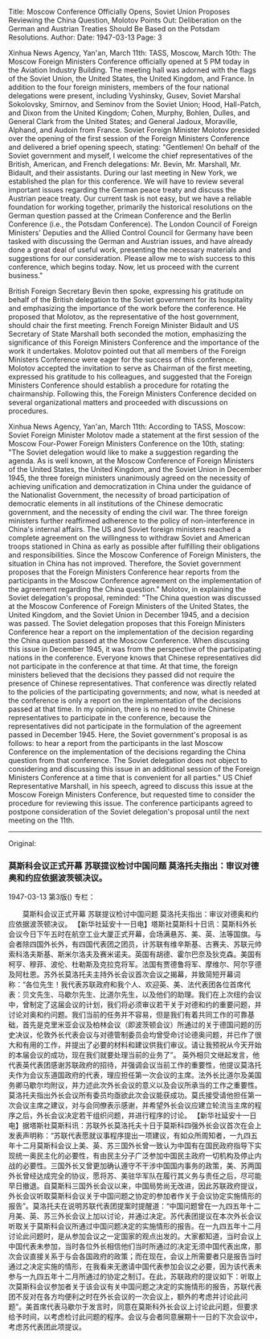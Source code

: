 Title: Moscow Conference Officially Opens, Soviet Union Proposes Reviewing the China Question, Molotov Points Out: Deliberation on the German and Austrian Treaties Should Be Based on the Potsdam Resolutions.
Author:
Date: 1947-03-13
Page: 3

Xinhua News Agency, Yan'an, March 11th: TASS, Moscow, March 10th: The Moscow Foreign Ministers Conference officially opened at 5 PM today in the Aviation Industry Building. The meeting hall was adorned with the flags of the Soviet Union, the United States, the United Kingdom, and France. In addition to the four foreign ministers, members of the four national delegations were present, including Vyshinsky, Gusev, Soviet Marshal Sokolovsky, Smirnov, and Seminov from the Soviet Union; Hood, Hall-Patch, and Dixon from the United Kingdom; Cohen, Murphy, Bohlen, Dulles, and General Clark from the United States; and General Jadoux, Moraville, Alphand, and Audoin from France. Soviet Foreign Minister Molotov presided over the opening of the first session of the Foreign Ministers Conference and delivered a brief opening speech, stating: "Gentlemen! On behalf of the Soviet government and myself, I welcome the chief representatives of the British, American, and French delegations: Mr. Bevin, Mr. Marshall, Mr. Bidault, and their assistants. During our last meeting in New York, we established the plan for this conference. We will have to review several important issues regarding the German peace treaty and discuss the Austrian peace treaty. Our current task is not easy, but we have a reliable foundation for working together, primarily the historical resolutions on the German question passed at the Crimean Conference and the Berlin Conference (i.e., the Potsdam Conference). The London Council of Foreign Ministers' Deputies and the Allied Control Council for Germany have been tasked with discussing the German and Austrian issues, and have already done a great deal of useful work, presenting the necessary materials and suggestions for our consideration. Please allow me to wish success to this conference, which begins today. Now, let us proceed with the current business."

British Foreign Secretary Bevin then spoke, expressing his gratitude on behalf of the British delegation to the Soviet government for its hospitality and emphasizing the importance of the work before the conference. He proposed that Molotov, as the representative of the host government, should chair the first meeting. French Foreign Minister Bidault and US Secretary of State Marshall both seconded the motion, emphasizing the significance of this Foreign Ministers Conference and the importance of the work it undertakes. Molotov pointed out that all members of the Foreign Ministers Conference were eager for the success of this conference. Molotov accepted the invitation to serve as Chairman of the first meeting, expressed his gratitude to his colleagues, and suggested that the Foreign Ministers Conference should establish a procedure for rotating the chairmanship. Following this, the Foreign Ministers Conference decided on several organizational matters and proceeded with discussions on procedures.

Xinhua News Agency, Yan'an, March 11th: According to TASS, Moscow: Soviet Foreign Minister Molotov made a statement at the first session of the Moscow Four-Power Foreign Ministers Conference on the 10th, stating: "The Soviet delegation would like to make a suggestion regarding the agenda. As is well known, at the Moscow Conference of Foreign Ministers of the United States, the United Kingdom, and the Soviet Union in December 1945, the three foreign ministers unanimously agreed on the necessity of achieving unification and democratization in China under the guidance of the Nationalist Government, the necessity of broad participation of democratic elements in all institutions of the Chinese democratic government, and the necessity of ending the civil war. The three foreign ministers further reaffirmed adherence to the policy of non-interference in China's internal affairs. The US and Soviet foreign ministers reached a complete agreement on the willingness to withdraw Soviet and American troops stationed in China as early as possible after fulfilling their obligations and responsibilities. Since the Moscow Conference of Foreign Ministers, the situation in China has not improved. Therefore, the Soviet government proposes that the Foreign Ministers Conference hear reports from the participants in the Moscow Conference agreement on the implementation of the agreement regarding the China question." Molotov, in explaining the Soviet delegation's proposal, reminded: "The China question was discussed at the Moscow Conference of Foreign Ministers of the United States, the United Kingdom, and the Soviet Union in December 1945, and a decision was passed. The Soviet delegation proposes that this Foreign Ministers Conference hear a report on the implementation of the decision regarding the China question passed at the Moscow Conference. When discussing this issue in December 1945, it was from the perspective of the participating nations in the conference. Everyone knows that Chinese representatives did not participate in the conference at that time. At that time, the foreign ministers believed that the decisions they passed did not require the presence of Chinese representatives. That conference was directly related to the policies of the participating governments; and now, what is needed at the conference is only a report on the implementation of the decisions passed at that time. In my opinion, there is no need to invite Chinese representatives to participate in the conference, because the representatives did not participate in the formulation of the agreement passed in December 1945. Here, the Soviet government's proposal is as follows: to hear a report from the participants in the last Moscow Conference on the implementation of the decisions regarding the China question from that conference. The Soviet delegation does not object to considering and discussing this issue in an additional session of the Foreign Ministers Conference at a time that is convenient for all parties." US Chief Representative Marshall, in his speech, agreed to discuss this issue at the Moscow Foreign Ministers Conference, but requested time to consider the procedure for reviewing this issue. The conference participants agreed to postpone consideration of the Soviet delegation's proposal until the next meeting on the 11th.



<hr /> 

Original: 


### 莫斯科会议正式开幕  苏联提议检讨中国问题  莫洛托夫指出：审议对德奥和约应依据波茨顿决议。

1947-03-13
第3版()
专栏：

　　莫斯科会议正式开幕
    苏联提议检讨中国问题
    莫洛托夫指出：审议对德奥和约应依据波茨顿决议。
    【新华社延安十一日电】塔斯社莫斯科十日讯：莫斯科外长会议今日下午五时在航空工业大厦正式开幕，会场满悬苏、美、英、法等国旗。与会者除四国外长外，有四国代表团之团员，计苏联有维辛斯基、古赛夫、苏联元帅索科洛夫斯基、斯米尔洛夫及赛米诺夫。英国有胡德、霍尔巴奈及狄克森。美国有柯亨、穆菲、波伦、杜勒斯及克拉克将军。法国有贾德鲁将军、摩维尔、阿尔亨德及阿杜恩。苏外长莫洛托夫主持外长会议首次会议之揭幕，并致简短开幕词称：“各位先生！我代表苏联政府和我个人、欢迎英、美、法代表团各位首席代表：贝文先生、马歇尔先生、比道尔先生，以及他们的助理。我们在上次纽约会议中，曾制定了这届会议的计划，我们将必须审议若干关于对德和约的重要问题，并讨论对奥和约问题。我们当前的任务并不容易，但是我们有着共同工作的可靠基础，首先是克里米亚会议及柏林会议（即波茨顿会议）所通过的关于德国问题的历史决议，伦敦外长代表会议与对德管制委员会均曾受命讨论德奥问题，并已作了很大和有用的工作，并提出了必要的材料和建议供我们审议。请让我预祝从今天开始的本届会议的成功，现在我们就要处理当前的业务了”。
    英外相贝文继起发言，他代表英代表团感谢苏联政府的招待，并强调会议当前工作的重要性，他提议莫洛托夫作为会议东道国政府的代表，理应担任第一次会议的主席。法外长比道尔及美国务卿马歇尔均附议，并力述此次外长会议的意义以及会议所承当的工作之重要性。莫洛托夫指出外长会议所有委员均亟欲此次会议能获成功。莫氏接受请他担任第一次会议主席之建议，对与会同僚表示感谢，并希望外长会议应建立轮流当主席的程序之后，外长会议决定若干组织问题，并进行程序的讨论。
    【新华社延安十一日电】据塔斯社莫斯科讯：苏联外长莫洛托夫十日于莫斯科四强外长会议首次在会上发表声明称：“苏联代表愿就议事程序提出一项建议，有如众所周知者，一九四五年十二月莫斯科会议上美、英、苏三国外长曾一致认为中国有在国民政府指导下实现统一奥民主化的必要性，有由民主分子广泛参加中国民主政府一切机构及停止内战的必要性。三国外长又曾更加确认遵守不干涉中国国内事务的政策，美、苏两国外长曾经达成完全的协议，愿将苏、美驻华军队在履行其义务与责任之后，尽可能早日撤退。自莫斯科三国外长会议以来，中国局势尚无改进，因此苏联政府提议，外长会议听取莫斯科会议关于中国问题之协定的参加者作关于会议协定实施情形的报告”。莫洛托夫在说明苏联代表团提案时提醒道：“中国问题曾在一九四五年十二月美、英、苏三外长会议上加以讨论，并通过决定。苏代表团提议在本次外长会议听取关于莫斯科会议所通过中国问题决定的实施情形的报告。在一九四五年十二月讨论此问题时，是从参加会议之一定国家的观点出发的。大家都知道，当时会议上中国代表未参加，当时各位外长相信他们当时所通过的决定无须中国代表出席，那次会议直接关系于与会各国政府的政策；而在现在，会议上所需要者只是报告当时通过之决定实施的情形，在我看来无邀请中国代表参加会议之必要，因为该代表未参与一九四五年十二月所通过的协定之制订。在此，苏联政府的提议如下：听取上次莫斯科会议参加者关于该会议有关中国问题之决定的实施情形的报告，苏联代表团不反对在各方均便利之时在外长会议的一次会议上，额外的考虑并讨论此问题”。美首席代表马歇尔于发言时，同意在莫斯科外长会议上讨论此问题，但要求给予时间，以考虑检讨此问题的程序。会议与会者同意展期十一日的下次会议中，考虑苏代表团此项提议。
